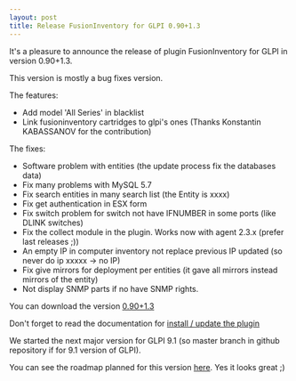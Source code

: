 ```yaml
---
layout: post
title: Release FusionInventory for GLPI 0.90+1.3
---
```


It's a pleasure to announce the release of plugin FusionInventory for GLPI in version 0.90+1.3.

This version is mostly a bug fixes version.

The features:

* Add model 'All Series' in blacklist
* Link fusioninventory cartridges to glpi's ones (Thanks Konstantin KABASSANOV for the contribution)

The fixes:

* Software problem with entities (the update process fix the databases data)
* Fix many problems with MySQL 5.7
* Fix search entities in many search list (the Entity is xxxx)
* Fix get authentication in ESX form
* Fix switch problem for switch not have IFNUMBER in some ports (like DLINK switches)
* Fix the collect module in the plugin. Works now with agent 2.3.x (prefer last releases ;))
* An empty IP in computer inventory not replace previous IP updated (so never do ip xxxxx -> no IP)
* Fix give mirrors for deployment per entities (it gave all mirrors instead mirrors of the entity)
* Not display SNMP parts if no have SNMP rights.

You can download the version [0.90+1.3](https://github.com/fusioninventory/fusioninventory-for-glpi/releases/tag/glpi090%2B1.3)

Don't forget to read the documentation for [install / update the plugin](http://fusioninventory.org/documentation/fi4g/installation.html)

We started the next major version for GLPI 9.1 (so master branch in github repository if for 9.1 version of GLPI).

You can see the roadmap planned for this version [here](https://github.com/fusioninventory/fusioninventory-for-glpi/milestones/0.91+1.0). Yes it looks great ;)

